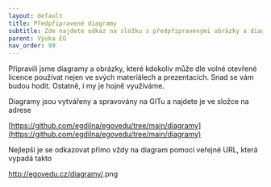 ```yaml
---
layout: default
title: Předpřipravené diagramy
subtitle: Zde najdete odkaz na složku s předpřipravenými obrázky a diagramy k volnému použití
parent: Výuka EG
nav_order: 99
---
```


Připravili jsme diagramy a obrázky, které kdokoliv může dle volné otevřené licence používat nejen ve svých materiálech a prezentacích. Snad se vám budou hodit. Ostatně, i my je hojně využíváme.

Diagramy jsou vytvářeny a spravovány na GITu a najdete je ve složce na adrese

[https://github.com/egdilna/egovedu/tree/main/diagramy](https://github.com/egdilna/egovedu/tree/main/diagramy)

Nejlepší je se odkazovat přímo vždy na diagram pomocí veřejné URL, která vypadá takto

http://egovedu.cz/diagramy/<soubor>.png